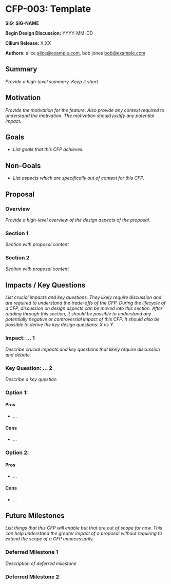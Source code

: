 # CFP-003: Template

**SIG: SIG-NAME**

**Begin Design Discussion:** YYYY-MM-DD

**Cilium Release:** X.XX

**Authors:** alice <alice@example.com>, bob jones <bob@example.com>

## Summary

_Provide a high-level summary. Keep it short._

## Motivation

_Provide the motivation for the feature. Also provide any context required to understand the motivation. The motivation should justify any potential impact._

## Goals

* _List goals that this CFP achieves._

## Non-Goals

* _List aspects which are specifically out of context for this CFP._

## Proposal

### Overview

_Provide a high-level overview of the design aspects of the proposal._

### Section 1

_Section with proposal content_

### Section 2

_Section with proposal content_


## Impacts / Key Questions

_List crucial impacts and key questions. They likely require discussion and are required to understand the trade-offs of the CFP. During the lifecycle of a CFP, discussion on design aspects can be moved into this section. After reading through this section, it should be possible to understand any potentially negative or controversial impact of this CFP. It should also be possible to derive the key design questions: X vs Y._

### Impact: ... 1

_Describe crucial impacts and key questions that likely require discussion and debate._

### Key Question: ... 2

_Describe a key question_

### Option 1:

#### Pros

* ...

#### Cons

* ...

### Option 2:

#### Pros

* ...

#### Cons

* ...

## Future Milestones

_List things that this CFP will enable but that are out of scope for now. This can help understand the greater impact of a proposal without requiring to extend the scope of a CFP unnecessarily._

### Deferred Milestone 1

_Description of deferred milestone_

### Deferred Milestone 2
